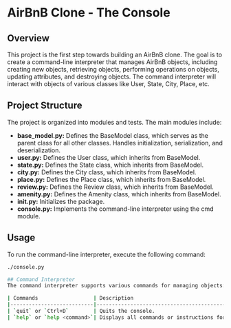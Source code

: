 # AirBnB Clone - The Console

## Overview
This project is the first step towards building an AirBnB clone. The goal is to create a command-line interpreter that manages AirBnB objects, including creating new objects, retrieving objects, performing operations on objects, updating attributes, and destroying objects. The command interpreter will interact with objects of various classes like User, State, City, Place, etc.

## Project Structure
The project is organized into modules and tests. The main modules include:

- **base_model.py:** Defines the BaseModel class, which serves as the parent class for all other classes. Handles initialization, serialization, and deserialization.
- **user.py:** Defines the User class, which inherits from BaseModel.
- **state.py:** Defines the State class, which inherits from BaseModel.
- **city.py:** Defines the City class, which inherits from BaseModel.
- **place.py:** Defines the Place class, which inherits from BaseModel.
- **review.py:** Defines the Review class, which inherits from BaseModel.
- **amenity.py:** Defines the Amenity class, which inherits from BaseModel.
- **__init__.py:** Initializes the package.
- **console.py:** Implements the command-line interpreter using the cmd module.

## Usage
To run the command-line interpreter, execute the following command:

```bash
./console.py

## Command Interpreter
The command interpreter supports various commands for managing objects:

| Commands                  | Description                                                                       |
|---------------------------|-----------------------------------------------------------------------------------|
| `quit` or `Ctrl+D`        | Quits the console.                                                                |
| `help` or `help <command>`| Displays all commands or instructions for a specific command.                      |
